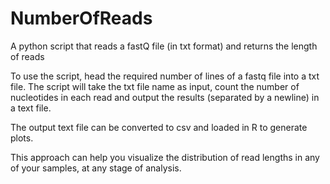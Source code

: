 # NumberOfReads
A python script that reads a fastQ file (in txt format) and returns the length of reads

To use the script, head the required number of lines of a fastq file into a txt file.
The script will take the txt file name as input, count the number of nucleotides in each read
and output the results (separated by a newline) in a text file.

The output text file can be converted to csv and loaded in R to generate plots.

This approach can help you visualize the distribution of read lengths in any of your samples, at any stage of analysis. 
